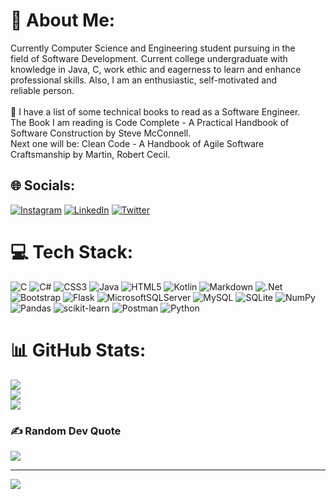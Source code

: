 # 💫 About Me:
Currently Computer Science and Engineering student pursuing in the <br>field of Software Development. Current college undergraduate with <br>knowledge in Java, C, work ethic and eagerness to learn and enhance <br>professional skills. Also, I am an enthusiastic, self-motivated and<br>reliable person.<br><br>🔭 I have a list of some technical books to read as a Software Engineer.<br>The Book I am reading is Code Complete - A Practical Handbook of Software Construction by Steve McConnell.<br>Next one will be: Clean Code - A Handbook of Agile Software Craftsmanship by Martin, Robert Cecil.


## 🌐 Socials:
[![Instagram](https://img.shields.io/badge/Instagram-%23E4405F.svg?logo=Instagram&logoColor=white)](https://instagram.com/enes.grp) [![LinkedIn](https://img.shields.io/badge/LinkedIn-%230077B5.svg?logo=linkedin&logoColor=white)](https://linkedin.com/in/enesgarip) [![Twitter](https://img.shields.io/badge/Twitter-%231DA1F2.svg?logo=Twitter&logoColor=white)](https://twitter.com/EnesGarip16) 

# 💻 Tech Stack:
![C](https://img.shields.io/badge/c-%2300599C.svg?style=for-the-badge&logo=c&logoColor=white) ![C#](https://img.shields.io/badge/c%23-%23239120.svg?style=for-the-badge&logo=c-sharp&logoColor=white) ![CSS3](https://img.shields.io/badge/css3-%231572B6.svg?style=for-the-badge&logo=css3&logoColor=white) ![Java](https://img.shields.io/badge/java-%23ED8B00.svg?style=for-the-badge&logo=java&logoColor=white) ![HTML5](https://img.shields.io/badge/html5-%23E34F26.svg?style=for-the-badge&logo=html5&logoColor=white) ![Kotlin](https://img.shields.io/badge/kotlin-%230095D5.svg?style=for-the-badge&logo=kotlin&logoColor=white) ![Markdown](https://img.shields.io/badge/markdown-%23000000.svg?style=for-the-badge&logo=markdown&logoColor=white) ![.Net](https://img.shields.io/badge/.NET-5C2D91?style=for-the-badge&logo=.net&logoColor=white) ![Bootstrap](https://img.shields.io/badge/bootstrap-%23563D7C.svg?style=for-the-badge&logo=bootstrap&logoColor=white) ![Flask](https://img.shields.io/badge/flask-%23000.svg?style=for-the-badge&logo=flask&logoColor=white) ![MicrosoftSQLServer](https://img.shields.io/badge/Microsoft%20SQL%20Sever-CC2927?style=for-the-badge&logo=microsoft%20sql%20server&logoColor=white) ![MySQL](https://img.shields.io/badge/mysql-%2300f.svg?style=for-the-badge&logo=mysql&logoColor=white) ![SQLite](https://img.shields.io/badge/sqlite-%2307405e.svg?style=for-the-badge&logo=sqlite&logoColor=white) ![NumPy](https://img.shields.io/badge/numpy-%23013243.svg?style=for-the-badge&logo=numpy&logoColor=white) ![Pandas](https://img.shields.io/badge/pandas-%23150458.svg?style=for-the-badge&logo=pandas&logoColor=white) ![scikit-learn](https://img.shields.io/badge/scikit--learn-%23F7931E.svg?style=for-the-badge&logo=scikit-learn&logoColor=white) ![Postman](https://img.shields.io/badge/Postman-FF6C37?style=for-the-badge&logo=postman&logoColor=white) ![Python](https://img.shields.io/badge/python-3670A0?style=for-the-badge&logo=python&logoColor=ffdd54)
# 📊 GitHub Stats:
![](https://github-readme-stats.vercel.app/api?username=enesgarip&theme=tokyonight&hide_border=false&include_all_commits=true&count_private=true)<br/>
![](https://github-readme-streak-stats.herokuapp.com/?user=enesgarip&theme=tokyonight&hide_border=false)<br/>
![](https://github-readme-stats.vercel.app/api/top-langs/?username=enesgarip&theme=tokyonight&hide_border=false&include_all_commits=true&count_private=true&layout=compact)

### ✍️ Random Dev Quote
![](https://quotes-github-readme.vercel.app/api?type=horizontal&theme=tokyonight)

---
[![](https://visitcount.itsvg.in/api?id=enesgarip&icon=5&color=1)](https://visitcount.itsvg.in)
